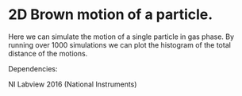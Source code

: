 # 2D Brown motion of a particle.
Here we can simulate the motion of a single particle in gas phase. By running over 1000 simulations we can plot the histogram of the total distance of the motions.

Dependencies:

NI Labview 2016 (National Instruments)
